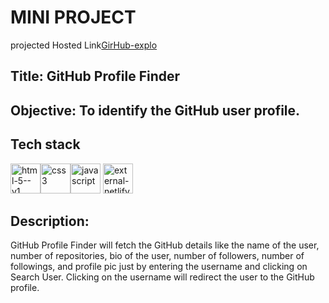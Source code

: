   #  MINI PROJECT

   projected Hosted Link[GirHub-explo](https://github-explo.netlify.app) 

  ## Title: GitHub Profile Finder
 
  ## Objective: To identify the GitHub user profile.
 
##   Tech stack 
<img width="48" height="48" src="https://img.icons8.com/color/48/html-5--v1.png" alt="html-5--v1"/><img width="48" height="48" src="https://img.icons8.com/color/48/css3.png" alt="css3"/><img width="48" height="48" src="https://img.icons8.com/fluency/48/javascript.png" alt="javascript"/> <img width="48" height="48" src="https://img.icons8.com/external-tal-revivo-shadow-tal-revivo/48/external-netlify-a-cloud-computing-company-that-offers-hosting-and-serverless-backend-services-for-static-websites-logo-shadow-tal-revivo.png" alt="external-netlify-a-cloud-computing-company-that-offers-hosting-and-serverless-backend-services-for-static-websites-logo-shadow-tal-revivo"/>

## Description:
GitHub Profile Finder will fetch the GitHub details like the name of the user, number of repositories, bio of the user, number of followers, number of followings, and profile pic just by entering the username and clicking on Search User. Clicking on the username will redirect the user to the GitHub profile.




